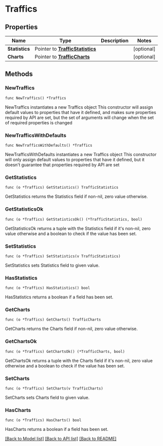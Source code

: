 # Traffics

## Properties

Name | Type | Description | Notes
------------ | ------------- | ------------- | -------------
**Statistics** | Pointer to [**TrafficStatistics**](TrafficStatistics.md) |  | [optional] 
**Charts** | Pointer to [**TrafficCharts**](TrafficCharts.md) |  | [optional] 

## Methods

### NewTraffics

`func NewTraffics() *Traffics`

NewTraffics instantiates a new Traffics object
This constructor will assign default values to properties that have it defined,
and makes sure properties required by API are set, but the set of arguments
will change when the set of required properties is changed

### NewTrafficsWithDefaults

`func NewTrafficsWithDefaults() *Traffics`

NewTrafficsWithDefaults instantiates a new Traffics object
This constructor will only assign default values to properties that have it defined,
but it doesn't guarantee that properties required by API are set

### GetStatistics

`func (o *Traffics) GetStatistics() TrafficStatistics`

GetStatistics returns the Statistics field if non-nil, zero value otherwise.

### GetStatisticsOk

`func (o *Traffics) GetStatisticsOk() (*TrafficStatistics, bool)`

GetStatisticsOk returns a tuple with the Statistics field if it's non-nil, zero value otherwise
and a boolean to check if the value has been set.

### SetStatistics

`func (o *Traffics) SetStatistics(v TrafficStatistics)`

SetStatistics sets Statistics field to given value.

### HasStatistics

`func (o *Traffics) HasStatistics() bool`

HasStatistics returns a boolean if a field has been set.

### GetCharts

`func (o *Traffics) GetCharts() TrafficCharts`

GetCharts returns the Charts field if non-nil, zero value otherwise.

### GetChartsOk

`func (o *Traffics) GetChartsOk() (*TrafficCharts, bool)`

GetChartsOk returns a tuple with the Charts field if it's non-nil, zero value otherwise
and a boolean to check if the value has been set.

### SetCharts

`func (o *Traffics) SetCharts(v TrafficCharts)`

SetCharts sets Charts field to given value.

### HasCharts

`func (o *Traffics) HasCharts() bool`

HasCharts returns a boolean if a field has been set.


[[Back to Model list]](HOW-TO.md#documentation-for-models) [[Back to API list]](HOW-TO.md#documentation-for-api-endpoints) [[Back to README]](HOW-TO.md)


